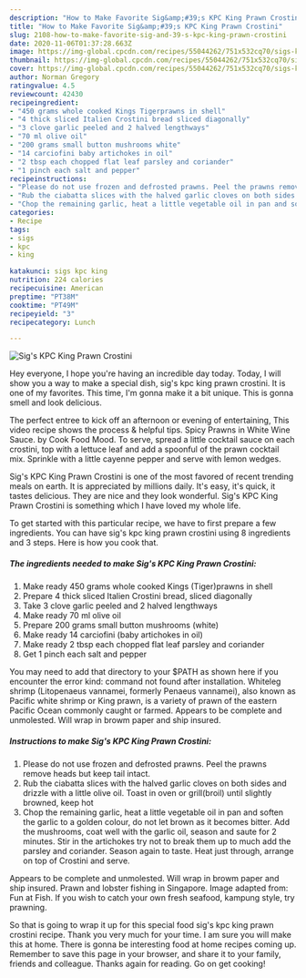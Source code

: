 ```yaml
---
description: "How to Make Favorite Sig&amp;#39;s KPC King Prawn Crostini"
title: "How to Make Favorite Sig&amp;#39;s KPC King Prawn Crostini"
slug: 2108-how-to-make-favorite-sig-and-39-s-kpc-king-prawn-crostini
date: 2020-11-06T01:37:28.663Z
image: https://img-global.cpcdn.com/recipes/55044262/751x532cq70/sigs-kpc-king-prawn-crostini-recipe-main-photo.jpg
thumbnail: https://img-global.cpcdn.com/recipes/55044262/751x532cq70/sigs-kpc-king-prawn-crostini-recipe-main-photo.jpg
cover: https://img-global.cpcdn.com/recipes/55044262/751x532cq70/sigs-kpc-king-prawn-crostini-recipe-main-photo.jpg
author: Norman Gregory
ratingvalue: 4.5
reviewcount: 42430
recipeingredient:
- "450 grams whole cooked Kings Tigerprawns in shell"
- "4 thick sliced Italien Crostini bread sliced diagonally"
- "3 clove garlic peeled and 2 halved lengthways"
- "70 ml olive oil"
- "200 grams small button mushrooms white"
- "14 carciofini baby artichokes in oil"
- "2 tbsp each chopped flat leaf parsley and coriander"
- "1 pinch each salt and pepper"
recipeinstructions:
- "Please do not use frozen and defrosted prawns. Peel the prawns remove heads but keep tail intact."
- "Rub the ciabatta slices with the halved garlic cloves on both sides and drizzle with a little olive oil. Toast in oven or grill(broil) until slightly browned, keep hot"
- "Chop the remaining garlic, heat a little vegetable oil in pan and soften the garlic to a golden colour, do not let brown as it becomes bitter. Add the mushrooms, coat well with the garlic oil, season and saute for 2 minutes. Stir in the artichokes try not to break them up to much add the parsley and coriander. Season again to taste. Heat just through, arrange on top of Crostini and serve."
categories:
- Recipe
tags:
- sigs
- kpc
- king

katakunci: sigs kpc king 
nutrition: 224 calories
recipecuisine: American
preptime: "PT38M"
cooktime: "PT49M"
recipeyield: "3"
recipecategory: Lunch

---
```



![Sig&#39;s KPC King Prawn Crostini](https://img-global.cpcdn.com/recipes/55044262/751x532cq70/sigs-kpc-king-prawn-crostini-recipe-main-photo.jpg)

Hey everyone, I hope you're having an incredible day today. Today, I will show you a way to make a special dish, sig&#39;s kpc king prawn crostini. It is one of my favorites. This time, I'm gonna make it a bit unique. This is gonna smell and look delicious.

The perfect entree to kick off an afternoon or evening of entertaining, This video recipe shows the process &amp; helpful tips. Spicy Prawns in White Wine Sauce. by Cook Food Mood. To serve, spread a little cocktail sauce on each crostini, top with a lettuce leaf and add a spoonful of the prawn cocktail mix. Sprinkle with a little cayenne pepper and serve with lemon wedges.

Sig&#39;s KPC King Prawn Crostini is one of the most favored of recent trending meals on earth. It is appreciated by millions daily. It's easy, it's quick, it tastes delicious. They are nice and they look wonderful. Sig&#39;s KPC King Prawn Crostini is something which I have loved my whole life.


To get started with this particular recipe, we have to first prepare a few ingredients. You can have sig&#39;s kpc king prawn crostini using 8 ingredients and 3 steps. Here is how you cook that.

<!--inarticleads1-->

##### The ingredients needed to make Sig&#39;s KPC King Prawn Crostini:

1. Make ready 450 grams whole cooked Kings (Tiger)prawns in shell
1. Prepare 4 thick sliced Italien Crostini bread, sliced diagonally
1. Take 3 clove garlic peeled and 2 halved lengthways
1. Make ready 70 ml olive oil
1. Prepare 200 grams small button mushrooms (white)
1. Make ready 14 carciofini (baby artichokes in oil)
1. Make ready 2 tbsp each chopped flat leaf parsley and coriander
1. Get 1 pinch each salt and pepper


You may need to add that directory to your $PATH as shown here if you encounter the error kind: command not found after installation. Whiteleg shrimp (Litopenaeus vannamei, formerly Penaeus vannamei), also known as Pacific white shrimp or King prawn, is a variety of prawn of the eastern Pacific Ocean commonly caught or farmed. Appears to be complete and unmolested. Will wrap in browm paper and ship insured. 

<!--inarticleads2-->

##### Instructions to make Sig&#39;s KPC King Prawn Crostini:

1. Please do not use frozen and defrosted prawns. Peel the prawns remove heads but keep tail intact.
1. Rub the ciabatta slices with the halved garlic cloves on both sides and drizzle with a little olive oil. Toast in oven or grill(broil) until slightly browned, keep hot
1. Chop the remaining garlic, heat a little vegetable oil in pan and soften the garlic to a golden colour, do not let brown as it becomes bitter. Add the mushrooms, coat well with the garlic oil, season and saute for 2 minutes. Stir in the artichokes try not to break them up to much add the parsley and coriander. Season again to taste. Heat just through, arrange on top of Crostini and serve.


Appears to be complete and unmolested. Will wrap in browm paper and ship insured. Prawn and lobster fishing in Singapore. Image adapted from: Fun at Fish. If you wish to catch your own fresh seafood, kampung style, try prawning. 

So that is going to wrap it up for this special food sig&#39;s kpc king prawn crostini recipe. Thank you very much for your time. I am sure you will make this at home. There is gonna be interesting food at home recipes coming up. Remember to save this page in your browser, and share it to your family, friends and colleague. Thanks again for reading. Go on get cooking!
